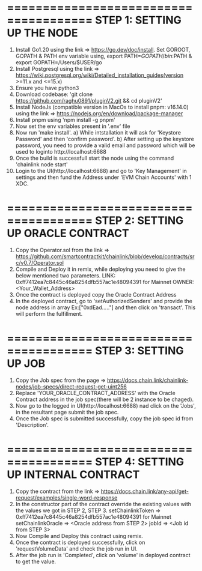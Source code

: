 ======================================
STEP 1:	SETTING UP THE NODE
======================================
1) Install Go1.20 using the link => https://go.dev/doc/install. Set GOROOT, GOPATH & PATH env variable using, export PATH=$GOPATH/bin:$PATH & export GOPATH=/Users/$USER/go
2) Install Postgresql using the link => https://wiki.postgresql.org/wiki/Detailed_installation_guides(version >=11.x and <=15.x)
3) Ensure you have python3
4) Download codebase: 'git clone https://github.com/raghu0891/pluginV2.git && cd pluginV2'
5) Install NodeJs (compatible version in MacOs to install pnpm: v16.14.0) using the link => https://nodejs.org/en/download/package-manager
6) Install pnpm using 'npm install -g pnpm'
7) Now set the env variables present in '.env' file
8) Now run 'make install'.
   a) While intstallation it will ask for 'Keystore Password' and then 'confirm password'. 
   b) After setting up the keystore password, you need to provide a valid email and password which will be used to loginto http://localhost:6688
9) Once the build is successfull start the node using the command 'chainlink node start'
10) Login to the UI(http://localhost:6688) and go to 'Key Management' in settings and then fund the Address under 'EVM Chain Accounts' with 1 XDC.


======================================
STEP 2:	SETTING UP ORACLE CONTRACT
======================================
1) Copy the Operator.sol from the link => https://github.com/smartcontractkit/chainlink/blob/develop/contracts/src/v0.7/Operator.sol
2) Compile and Deploy it in remix, while deploying you need to give the below mentioned two parameters.
	LINK: 0xff7412ea7c8445c46a8254dfb557ac1e48094391 for Mainnet
	OWNER:<Your_Wallet_Address>
3) Once the contract is deployed copy the Oracle Contract Address
4) In the deployed contract, go to 'setAuthorizedSenders' and provide the node address in array Ex:["0xdEad....."] and then click on 'transact'. This will perform the fulfillment.


======================================
STEP 3:	SETTING UP JOB 
======================================
1) Copy the Job spec from the page => https://docs.chain.link/chainlink-nodes/job-specs/direct-request-get-uint256
2) Replace 'YOUR_ORACLE_CONTRACT_ADDRESS' with the Oracle Contract address in the job spec(there will be 2 instance to be chaged).
3) Now go to the logged in UI(http://localhost:6688) nad click on the 'Jobs', in the resultant page submit the job spec.
4) Once the Job spec is submitted successfully, copy the job spec id from 'Description'.


======================================
STEP 4:	SETTING UP INTERNAL CONTRACT
======================================
1) Copy the  contract from the link => https://docs.chain.link/any-api/get-request/examples/single-word-response
2) In the constructor part of the contract override the existing values with the values we got in STEP 2, STEP 3.
	setChainlinkToken => 0xff7412ea7c8445c46a8254dfb557ac1e48094391 for Mainnet
	setChainlinkOracle => <Oracle address from STEP 2>
	jobId => <Job id from STEP 3>
3) Now Compile and Deploy this contract using remix.  
4) Once the contract is deployed successfully, click on 'requestVolumeData' and check the job run in UI.
5) After the job run is 'Completed', click on 'volume' in deployed contract to get the value.
